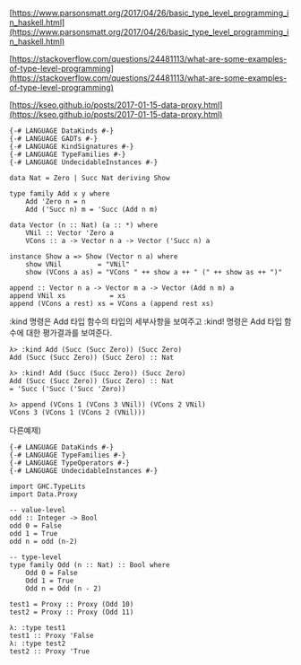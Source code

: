 [https://www.parsonsmatt.org/2017/04/26/basic_type_level_programming_in_haskell.html](https://www.parsonsmatt.org/2017/04/26/basic_type_level_programming_in_haskell.html)

[https://stackoverflow.com/questions/24481113/what-are-some-examples-of-type-level-programming](https://stackoverflow.com/questions/24481113/what-are-some-examples-of-type-level-programming)

[https://kseo.github.io/posts/2017-01-15-data-proxy.html](https://kseo.github.io/posts/2017-01-15-data-proxy.html)

```
{-# LANGUAGE DataKinds #-}
{-# LANGUAGE GADTs #-}
{-# LANGUAGE KindSignatures #-}
{-# LANGUAGE TypeFamilies #-}
{-# LANGUAGE UndecidableInstances #-}

data Nat = Zero | Succ Nat deriving Show

type family Add x y where
    Add 'Zero n = n
    Add ('Succ n) m = 'Succ (Add n m)    

data Vector (n :: Nat) (a :: *) where
    VNil :: Vector 'Zero a
    VCons :: a -> Vector n a -> Vector ('Succ n) a
    
instance Show a => Show (Vector n a) where
    show VNil         = "VNil"
    show (VCons a as) = "VCons " ++ show a ++ " (" ++ show as ++ ")"
    
append :: Vector n a -> Vector m a -> Vector (Add n m) a
append VNil xs           = xs
append (VCons a rest) xs = VCons a (append rest xs)
```
:kind 명령은 Add 타입 함수의 타입의 세부사항을 보여주고 :kind! 명령은 Add 타입 함수에 대한 평가결과를 보여준다.
```
λ> :kind Add (Succ (Succ Zero)) (Succ Zero)
Add (Succ (Succ Zero)) (Succ Zero) :: Nat

λ> :kind! Add (Succ (Succ Zero)) (Succ Zero)
Add (Succ (Succ Zero)) (Succ Zero) :: Nat
= 'Succ ('Succ ('Succ 'Zero))

λ> append (VCons 1 (VCons 3 VNil)) (VCons 2 VNil)
VCons 3 (VCons 1 (VCons 2 (VNil)))
```


다른예제)

```
{-# LANGUAGE DataKinds #-}
{-# LANGUAGE TypeFamilies #-}
{-# LANGUAGE TypeOperators #-}
{-# LANGUAGE UndecidableInstances #-}

import GHC.TypeLits
import Data.Proxy

-- value-level
odd :: Integer -> Bool
odd 0 = False
odd 1 = True
odd n = odd (n-2)

-- type-level
type family Odd (n :: Nat) :: Bool where
    Odd 0 = False
    Odd 1 = True
    Odd n = Odd (n - 2)

test1 = Proxy :: Proxy (Odd 10)
test2 = Proxy :: Proxy (Odd 11)
```

```
λ: :type test1
test1 :: Proxy 'False
λ: :type test2
test2 :: Proxy 'True
```


